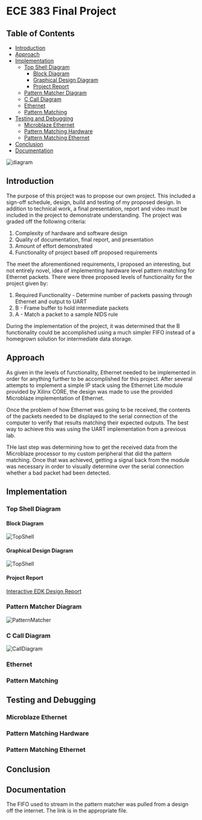 # ECE 383 Final Project #
## Table of Contents ##
- [Introduction](#introduction)
- [Approach](#approach)
- [Implementation](#implementation)
    - [Top Shell Diagram](#top-shell-diagram)
        - [Block Diagram](#block-diagram)
        - [Graphical Design Diagram](#graphical-design-diagram)
        - [Project Report](#project-report)
    - [Pattern Matcher Diagram](#pattern-matcher-diagram)
    - [C Call Diagram](#c-call-diagram)
    - [Ethernet](#ethernet)
    - [Pattern Matching](#pattern-matching)
- [Testing and Debugging](#testing-and-debugging)
    - [Microblaze Ethernet](#microblaze-ethernet)
    - [Pattern Matching Hardware](#pattern-matching-hardware)
    - [Pattern Matching Ethernet](#pattern-matching-ethernet)
- [Conclusion](#conclusion)
- [Documentation](#documentation)


![diagram](images/diagram.PNG)

## Introduction ##
The purpose of this project was to propose our own project.  This included a sign-off schedule, design, build and testing of my proposed design.  In addition to technical work, a final presentation, report and video must be included in the project to demonstrate understanding.  The project was graded off the following criteria:

 1. Complexity of hardware and software design
 2. Quality of documentation, final report, and presentation
 3. Amount of effort demonstrated
 4. Functionality of project based off proposed requirements

The meet the aforementioned requirements, I proposed an interesting, but not entirely novel, idea of implementing hardware level pattern matching for Ethernet packets.  There were three proposed levels of functionality for the project given by:

 1. Required Functionality - Determine number of packets passing through Ethernet and output to UART
 2. B - Frame buffer to hold intermediate packets
 3. A - Match a packet to a sample NIDS rule

During the implementation of the project, it was determined that the B functionality could be accomplished using a much simpler FIFO instead of a homegrown solution for intermediate data storage.

## Approach ##
As given in the levels of functionality, Ethernet needed to be implemented in order for anything further to be accomplished for this project.  After several attempts to implement a simple IP stack using the Ethernet Lite module provided by Xilinx CORE, the design was made to use the provided Microblaze implementation of Ethernet.

Once the problem of how Ethernet was going to be received, the contents of the packets needed to be displayed to the serial connection of the computer to verify that results matching their expected outputs.  The best way to achieve this was using the UART implementation from a previous lab.

THe last step was determining how to get the received data from the Microblaze processor to my custom peripheral that did the pattern matching.  Once that was achieved, getting a signal back from the module was necessary in order to visually determine over the serial connection whether a bad packet had been detected.

## Implementation ##

### Top Shell Diagram ###

#### Block Diagram ####

![TopShell](images/system.jpg)

#### Graphical Design Diagram ####

![TopShell](images/diagram.PNG)

#### Project Report ####

[Interactive EDK Design Report](images/report/system.html)

### Pattern Matcher Diagram ###

![PatternMatcher](images/pattern.PNG)
 
### C Call Diagram ###

![CallDiagram](images/call_main.PNG)

### Ethernet ###

### Pattern Matching ###

## Testing and Debugging ##

### Microblaze Ethernet ###

### Pattern Matching Hardware ###

### Pattern Matching Ethernet ####

## Conclusion ##

## Documentation ##
The FIFO used to stream in the pattern matcher was pulled from a design off the internet.  The link is in the appropriate file.
